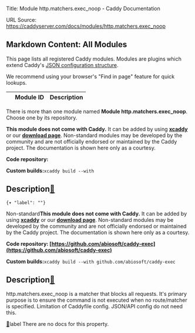 Title: Module http.matchers.exec_noop - Caddy Documentation

URL Source: https://caddyserver.com/docs/modules/http.matchers.exec_noop

Markdown Content:
All Modules
-----------

This page lists all registered Caddy modules. Modules are plugins which extend Caddy's [JSON configuration structure](https://caddyserver.com/docs/json/).

We recommend using your browser's "Find in page" feature for quick lookups.

|  | Module ID | Description |
| --- | --- | --- |

There is more than one module named **Module http.matchers.exec_noop**. Choose one by its repository.

**This module does not come with Caddy.** It can be added by using **[xcaddy](https://caddyserver.com/docs/build#xcaddy)** or our **[download page](https://caddyserver.com/download)**. Non-standard modules may be developed by the community and are not officially endorsed or maintained by the Caddy project. The documentation is shown here only as a courtesy.

**Code repository:**

**Custom builds:**`xcaddy build --with`

Description[🔗](https://caddyserver.com/docs/modules/http.matchers.exec_noop#docs "Direct link")
------------------------------------------------------------------------------------------------

`{▾	"label": ""}`

Non-standard**This module does not come with Caddy.** It can be added by using **[xcaddy](https://caddyserver.com/docs/build#xcaddy)** or our **[download page](https://caddyserver.com/download)**. Non-standard modules may be developed by the community and are not officially endorsed or maintained by the Caddy project. The documentation is shown here only as a courtesy.

**Code repository: [https://github.com/abiosoft/caddy-exec](https://github.com/abiosoft/caddy-exec)**

**Custom builds:**`xcaddy build --with github.com/abiosoft/caddy-exec`

Description[🔗](https://caddyserver.com/docs/modules/http.matchers.exec_noop#docs "Direct link")
------------------------------------------------------------------------------------------------

http.matchers.exec_noop is a matcher that blocks all requests. It's primary purpose is to ensure the command is not executed when no route/matcher is specified. Limitation of Caddyfile config. JSON/API config do not need this.

[🔗](https://caddyserver.com/docs/modules/http.matchers.exec_noop#label)label
There are no docs for this property.
